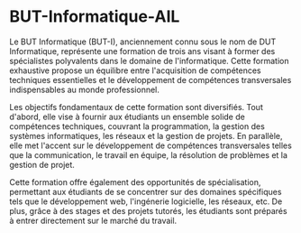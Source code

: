 # BUT-Informatique-AIL

Le BUT Informatique (BUT-I), anciennement connu sous le nom de DUT Informatique, représente une formation de trois ans visant à former des spécialistes polyvalents dans le domaine de l'informatique. Cette formation exhaustive propose un équilibre entre l'acquisition de compétences techniques essentielles et le développement de compétences transversales indispensables au monde professionnel.

Les objectifs fondamentaux de cette formation sont diversifiés. Tout d'abord, elle vise à fournir aux étudiants un ensemble solide de compétences techniques, couvrant la programmation, la gestion des systèmes informatiques, les réseaux et la gestion de projets. En parallèle, elle met l'accent sur le développement de compétences transversales telles que la communication, le travail en équipe, la résolution de problèmes et la gestion de projet.

Cette formation offre également des opportunités de spécialisation, permettant aux étudiants de se concentrer sur des domaines spécifiques tels que le développement web, l'ingénerie logicielle, les réseaux, etc. De plus, grâce à des stages et des projets tutorés, les étudiants sont préparés à entrer directement sur le marché du travail.
